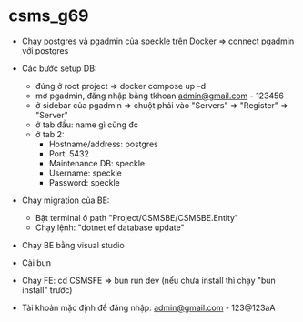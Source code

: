 # csms_g69

- Chạy postgres và pgadmin của speckle trên Docker
=> connect pgadmin với postgres

- Các bước setup DB: 
    + đứng ở root project => docker compose up -d
    + mở pgadmin, đăng nhập bằng tkhoan admin@gmail.com - 123456
    + ở sidebar của pgadmin => chuột phải vào "Servers" => "Register" => "Server"
    + ở tab đầu: name gì cũng đc
    + ở tab 2: 
        * Hostname/address: postgres
        * Port: 5432
        * Maintenance DB: speckle
        * Username: speckle
        * Password: speckle

- Chạy migration của BE:
    + Bật terminal ở path "Project/CSMSBE/CSMSBE.Entity"
    + Chạy lệnh: "dotnet ef database update"
- Chạy BE bằng visual studio

- Cài bun
- Chạy FE: cd CSMSFE => bun run dev (nếu chưa install thì chạy "bun install" trước)

- Tài khoản mặc định để đăng nhập: admin@gmail.com - 123@123aA